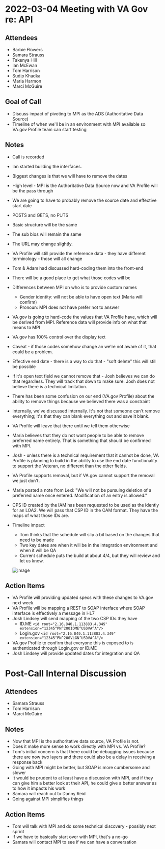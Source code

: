 # 2022-03-04 Meeting with VA Gov re: API

## Attendees
- Barbie Flowers
- Samara Strauss
- Takenya Hill
- Ian McEwan
- Tom Harrison
- Sudip Khadka
- Maria Harmon
- Marci McGuire

## Goal of Call
- Discuss impact of pivoting to MPI as the ADS (Authoritative Data Source)
- Timeline of when we'll be in an environment with MPI available so VA.gov Profile team can start testing

## Notes
- Call is recorded
- Ian started building the interfaces.  
- Biggest changes is that we will have to remove the dates
- High level - MPI is the Authoritative Data Source now and VA Profile will be the pass through
- We are going to have to probably remove the source date and effective start date 
- POSTS and GETS, no PUTS
- Basic structure will be the same
- The sub bios will remain the same
- The URL may change slightly. 
- VA Profile will still provide the reference data - they have different terminology - those will all change
- Tom & Adam had discussed hard-coding them into the front-end
- There will be a good place to get what those codes will be
- Differences between MPI on who is to provide custom names
  - Gender identity: will not be able to have open text (Maria will confirm)
  - Pronoun: MPI does not have prefer not to answer
- VA.gov is going to hard-code the values that VA Profile have, which will be derived from MPI.  Reference data will provide info on what that means to MPI
- VA.gov has 100% control over the display text
- Caveat - if those codes somehow change an we're not aware of it, that could be a problem.
- Effective end date - there is a way to do that - "soft delete" this will still be possible
- If it's open text field we cannot remove that - Josh believes we can do that regardless. They will track that down to make sure.  Josh does not believe there is a technical limitation.
- There has been some confusion on our end (VA.gov Profile) about the ability to remove things because we believed there was a constraint
- Internally, we've discussed internally.  It's not that someone can't remove everything; it's that they can blank everything out and save it blank.
- VA Profile will leave that there until we tell them otherwise
- Maria believes that they do not want people to be able to remove preferred name entirely.  That is something that should be confirmed with MPI.  
- Josh - unless there is a technical requirement that it cannot be done, VA Profile is planning to build in the ability to use the end date functionality to support the Veteran, no different than the other fields.
- VA Profile supports removal, but if VA.gov cannot support the removal we just don't.
- Maria posted a note from Lexi: "We will not be pursuing deletion of a preferred name once entered.  Modification of an entry is allowed."
- CPS ID created by the IAM has been requested to be used as the identiy for an LOA2.  We will pass that CSP ID in the OAM format.  They have the maps of what those IDs are.  
- Timeline impact
  - Tom thinks that the schedule will slip a bit based on the changes that need to be made
  - Two key dates are when it will be in the integration environment and when it will be QA
  - Current schedule puts the build at about 4/4, but they will review and let us know.

  ![image](https://user-images.githubusercontent.com/73354907/156790831-2cfa0b6f-df8e-4b23-9787-0b9e97f518a7.png)

	
## Action Items
- VA Profile will providing updated specs with these changes to VA.gov next week
- VA Profile will be mapping a REST to SOAP interface where SOAP interface is effectively a message in HL7
- Josh Lindsey will send mapping of the two CSP IDs they have
  - ID.ME
  `<id root="2.16.840.1.113883.4.349" extension="12345^PN^200IDME^USDVA^A"/>`
  - Login.gov
  `<id root="2.16.840.1.113883.4.349" extension="12345^PN^200VLGN^USDVA^A"/>`
- VA.gov Profile to confirm that everyone this is exposed to is authenticated through Login.gov or ID.ME
- Josh Lindsey will provide updated dates for integration and QA
		
# Post-Call Internal Discussion

## Attendees
- Samara Strauss
- Tom Harrison
- Marci McGuire

## Notes
- Now that MPI is the authoritative data source, VA Profile is not.
- Does it make more sense to work directly with MPI vs. VA Profile?
- Tom's initial concern is that there could be debugging issues because there are now two layers and there could also be a delay in receiving a response back
- Going with MPI might be better, but SOAP is more cumbersome and slower
- It would be prudent to at least have a discussion with MPI, and if they can give him a better look at their API, he could give a better answer as to how it impacts his work
- Samara will reach out to Danny Reid
- Going against MPI simplifies things

## Action Items
- Tom will talk with MPI and do some technical discovery - possibly next sprint
- If we have to basically start over with MPI, that's a no-go
- Samara will contact MPI to see if we can have a conversation

